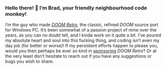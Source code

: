 ### Hello there! :wave: I’m Brad, your friendly neighbourhood code monkey!

I’m the guy who made [*DOOM Retro*](https://github.com/bradharding/doomretro), the classic, refined *DOOM* source port for Windows PC. It’s been somewhat of a passion project of mine over the years, as you can no doubt tell, and I kinda work on it quite a bit. I’ve poured my absolute heart and soul into this fucking thing, and coding isn’t even my day job (for better or worse)! If my persistent efforts happen to please you, would you then perhaps be ever so kind in [sponsoring](https://www.paypal.com/donate/?business=8WGJ8VDFSVU7J) *DOOM Retro*? Or at the very least don’t hesitate to reach out if you have any suggestions or bugs you wish to share.
